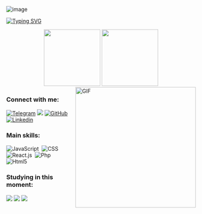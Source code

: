 ![image](https://user-images.githubusercontent.com/112827620/210153510-0696c4bf-c405-4a0f-94ff-a7b87b997bcd.png)

[![Typing SVG](https://readme-typing-svg.herokuapp.com/?color=F5FFFA&size=35&center=true&vCenter=true&width=1000&lines=Hello,+my+name+is+Carlos+André+:%29!;Front-End+Developer+from+Brazil;Welcome+to+my+github+<3)](https://git.io/typing-svg)

<div align="center">
  <img height="150em" src="https://github-readme-stats.vercel.app/api?username=cavdrew&show_icons=true&theme=dracula&include_all_commits=true&count_private=truecolor=F5FFFA&icon_color=F5FFFA&text_color=F5FFFA&bg_color=0d1117"/>
  <img height="150em" src="https://github-readme-stats.vercel.app/api/top-langs/?username=cavdrew&layout=compact&langs_count=7&theme=draculacolor=F5FFFA4&icon_color=F5FFFA&text_color=F5FFFA&bg_color=0d1117"/>
</div>
<img align="right" alt="GIF" src="https://cdn.dribbble.com/users/1396703/screenshots/3952983/pixel-goust-2.gif" width="320" height="320" /> 

### Connect with me:
 
<div > 

[![Telegram](https://img.shields.io/badge/Telegram-2CA5E0?style=for-the-badge&logo=telegram&logoColor=white/)](https://t.me/cavdrew)
<a href = "mailto:aderaldocaav@gmail.com"><img src="https://img.shields.io/badge/-Gmail-%23333?style=for-the-badge&logo=gmail&logoColor=white" target="_blank"></a>
[![GitHub](https://img.shields.io/badge/GitHub-100000?style=for-the-badge&logo=github&logoColor=white)](https://github.com/cavdrew)
[![Linkedin](https://img.shields.io/badge/LinkedIn-0077B5?style=for-the-badge&logo=linkedin&logoColor=white)](https://www.linkedin.com/in/carlosandre00/)
</div>

### Main skills:

<div style="display: inline_block">

![JavaScript](https://img.shields.io/badge/-JavaScript-0D1117?style=for-the-badge&logo=javascript&labelColor=0D1117)&nbsp;
![CSS](https://img.shields.io/badge/-CSS-0D1117?style=for-the-badge&logo=CSS3&logoColor=1572B6&labelColor=0D1117)&nbsp;
![React.js](https://img.shields.io/badge/-React.js-0D1117?style=for-the-badge&logo=react&labelColor=0D1117)&nbsp;
![Php](https://img.shields.io/badge/-php-0D1117?style=for-the-badge&logo=php&logoColor=purple&labelColor=0D1117)&nbsp; 
![Html5](https://img.shields.io/badge/HTML5-0D1117?style=for-the-badge&logo=html5&logoColor=White)
  

### Studying in this moment:

<img align="center" src="https://img.shields.io/badge/Python-14354C?style=for-the-badge&logo=python&logoColor=white"/>
<img align="center" src="https://img.shields.io/badge/Ruby-CC342D?style=for-the-badge&logo=ruby&logoColor=white"/>
<img align="center" src="https://img.shields.io/badge/Node.js-43853D?style=for-the-badge&logo=node.js&logoColor=white"/>


</div>

